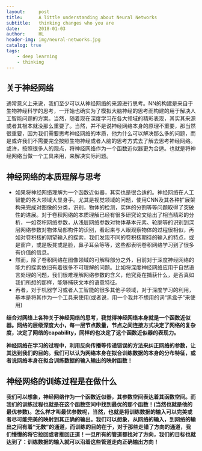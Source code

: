 ```yaml
---
layout:     post
title:      A little understanding about Neural Networks
subtitle:   thinking changes who you are
date:       2018-01-03
author:     HL
header-img: img/neural-networks.jpg
catalog: true
tags:
    - deep learning
    - thinking
---
```


## 关于神经网络
通常意义上来说，我们至少可以从神经网络的来源进行思考。NN的构建是来自于生物神经科学的思考，一开始也确实为了模拟大脑神经的思考而构建的用于解决人工智能问题的方案。当然，随着现在深度学习在各大领域的精彩表现，其实其来源或者其根本就没那么重要了。当然，并不是说神经网络本身的原理不重要，那当然很重要，因为我们需要思考神经网络的本质，他为什么可以解决那么多的问题，而是或许我们不需要完全按照生物神经或者人脑的思考方式去了解去思考神经网络。或许，按照很多人的观点，将神经网络作为一个函数近似器更为合适。也就是将神经网络当做一个工具来用，来解决实际问题。

## 神经网络的本质理解与思考
* 如果将神经网络理解为一个函数近似器，其实也是很合适的。神经网络在人工智能的各大领域大显身手。尤其是视觉领域的问题，使用CNN及其各种扩展架构来完成对图像的分类，识别，物体的检测，实体的分割等等问题取得了突破性的进展。对于卷积网络的本质理解已经有很多研究论文给出了相当精彩的分析，一如卷积网络参数，从浅层网络参数对物体基本元素、轮廓等的识别到深层网络参数对物体局部构件的识别，看起来与人眼观察物体的过程很相似，再如对卷积核的期望输入的探索，我们发现不同的卷积核期待的输入的特点，或是窗户，或是板凳或是脸，鼻子耳朵等等，这些都表明卷积网络学习到了很多有价值的信息。
* 然而，除了卷积网络在图像领域的可解释部分之外，目前对于深度神经网络的能力的探索依旧有着很多不可理解的问题。比如将深度神经网络应用于自然语言处理的问题，我们很难理解网络参数的含义，他究竟在捕获什么，是否真如我们所想的那样，能够捕获文本的语意特征。
* 再者，对于机器学习或者人工智能的很多其他子领域，对于深度学习的利用，基本是将其作为一个工具来使用(或者说，用一个我并不想用的词“黑盒子”来使用) 

<p><strong>
结合对网络上各种关于神经网络的思考，我觉得神经网络本身就是一个函数近似器。网络的层级深度大小，每一层节点数量，节点之间连接方式决定了网络的复杂度，决定了网络的capability，同样的也决定了这个函数近似器的表现力。
</strong></p>
<p><strong>
神经网络在学习的过程中，利用反向传播等传递错误的方法来纠正网络的参数，让其达到我们的目的。我们可以认为网络本身在拟合训练数据的本身的分布特征，或者说网络本身在拟合训练数据的输入输出的映射函数！
</strong></p>

## 神经网络的训练过程是在做什么
<p><strong>
我们可以想象，神经网络作为一个函数近似器，其参数空间表达着其函数空间。而我们的训练过程也就是在这个函数空间中找到最优的那个函数！(当然也就是他的最优参数)。怎么样才叫最优参数呢，当然，也就是将训练数据的输入可以完美或者尽可能完美的映射到其正确的输出。我们可以想象，从网络的输入，到网络的输出之间有着“无数”的通道，而训练的目的在于，对于那些走错了方向的通道，我们慢慢的将它拉回或者推回正道！一旦所有的管道都找对了方向，我们的目标也就达到了：训练数据的输入就可以沿着这些管道走向正确输出方向！
</strong></p>

